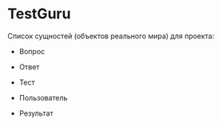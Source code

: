 #  TestGuru

Список сущностей (объектов реального мира) для проекта:

* Вопрос

* Ответ

* Тест

* Пользователь

* Результат
